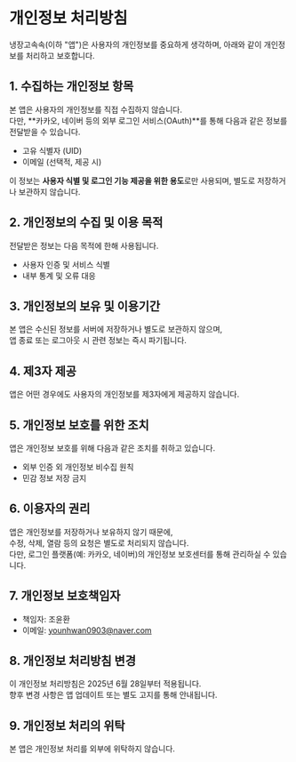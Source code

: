 # 개인정보 처리방침

냉장고속속(이하 "앱")은 사용자의 개인정보를 중요하게 생각하며, 아래와 같이 개인정보를 처리하고 보호합니다.

## 1. 수집하는 개인정보 항목

본 앱은 사용자의 개인정보를 직접 수집하지 않습니다.  
다만, **카카오, 네이버 등의 외부 로그인 서비스(OAuth)**를 통해 다음과 같은 정보를 전달받을 수 있습니다.

- 고유 식별자 (UID)
- 이메일 (선택적, 제공 시)

이 정보는 **사용자 식별 및 로그인 기능 제공을 위한 용도**로만 사용되며, 별도로 저장하거나 보관하지 않습니다.

## 2. 개인정보의 수집 및 이용 목적

전달받은 정보는 다음 목적에 한해 사용됩니다.

- 사용자 인증 및 서비스 식별
- 내부 통계 및 오류 대응

## 3. 개인정보의 보유 및 이용기간

본 앱은 수신된 정보를 서버에 저장하거나 별도로 보관하지 않으며,  
앱 종료 또는 로그아웃 시 관련 정보는 즉시 파기됩니다.

## 4. 제3자 제공

앱은 어떤 경우에도 사용자의 개인정보를 제3자에게 제공하지 않습니다.

## 5. 개인정보 보호를 위한 조치

앱은 개인정보 보호를 위해 다음과 같은 조치를 취하고 있습니다.

- 외부 인증 외 개인정보 비수집 원칙
- 민감 정보 저장 금지

## 6. 이용자의 권리

앱은 개인정보를 저장하거나 보유하지 않기 때문에,  
수정, 삭제, 열람 등의 요청은 별도로 처리되지 않습니다.  
다만, 로그인 플랫폼(예: 카카오, 네이버)의 개인정보 보호센터를 통해 관리하실 수 있습니다.

## 7. 개인정보 보호책임자

- 책임자: 조윤환
- 이메일: younhwan0903@naver.com

## 8. 개인정보 처리방침 변경

이 개인정보 처리방침은 2025년 6월 28일부터 적용됩니다.  
향후 변경 사항은 앱 업데이트 또는 별도 고지를 통해 안내됩니다.

## 9. 개인정보 처리의 위탁

본 앱은 개인정보 처리를 외부에 위탁하지 않습니다.